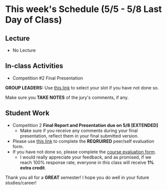 # This week's Schedule (5/5 - 5/8 Last Day of Class)

## Lecture
+ No Lecture

## In-class Activities
+ Competition #2 Final Presentation 

__GROUP LEADERS:__ Use [this link](https://doodle.com/poll/gk6ahhgay7ihiuuh) to select your slot if you have not done so.

Make sure you __TAKE NOTES__ of the jury's comments, if any.

## Student Work
+ Competition 2 __Final Report and Presentation due on 5/8 [EXTENDED]__
  + Make sure if you receive any comments during your final presentation, reflect them in your final submitted version.
+ Please use [this link](https://forms.gle/f1RypYUFYDzQDNuz7) to complete the __REQRUIRED__ peer/self evaluation form.
+ If you have not done so, please complete the [course evaluation form](https://fairfield.campuslabs.com/courseeval/ce/ba/0545/054501). 
  + I would really appreciate your feedback, and as promised, if we reach 100% response rate, everyone in this class will receive __1% extra credit__.

Thank you all for a __GREAT__ semester! I hope you do well in your future studies/career!
